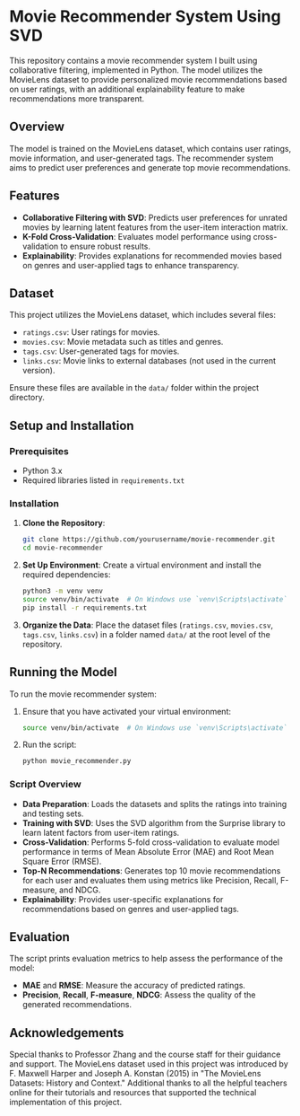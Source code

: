 # Movie Recommender System Using SVD

This repository contains a movie recommender system I built using collaborative filtering, implemented in Python. The model utilizes the MovieLens dataset to provide personalized movie recommendations based on user ratings, with an additional explainability feature to make recommendations more transparent.

## Overview
The model is trained on the MovieLens dataset, which contains user ratings, movie information, and user-generated tags. The recommender system aims to predict user preferences and generate top movie recommendations. 

## Features
- **Collaborative Filtering with SVD**: Predicts user preferences for unrated movies by learning latent features from the user-item interaction matrix.
- **K-Fold Cross-Validation**: Evaluates model performance using cross-validation to ensure robust results.
- **Explainability**: Provides explanations for recommended movies based on genres and user-applied tags to enhance transparency.

## Dataset
This project utilizes the MovieLens dataset, which includes several files:
- `ratings.csv`: User ratings for movies.
- `movies.csv`: Movie metadata such as titles and genres.
- `tags.csv`: User-generated tags for movies.
- `links.csv`: Movie links to external databases (not used in the current version).

Ensure these files are available in the `data/` folder within the project directory.

## Setup and Installation
### Prerequisites
- Python 3.x
- Required libraries listed in `requirements.txt`

### Installation
1. **Clone the Repository**:
   ```sh
   git clone https://github.com/yourusername/movie-recommender.git
   cd movie-recommender
   ```

2. **Set Up Environment**:
   Create a virtual environment and install the required dependencies:
   ```sh
   python3 -m venv venv
   source venv/bin/activate  # On Windows use `venv\Scripts\activate`
   pip install -r requirements.txt
   ```

3. **Organize the Data**:
   Place the dataset files (`ratings.csv`, `movies.csv`, `tags.csv`, `links.csv`) in a folder named `data/` at the root level of the repository.

## Running the Model
To run the movie recommender system:
1. Ensure that you have activated your virtual environment:
   ```sh
   source venv/bin/activate  # On Windows use `venv\Scripts\activate`
   ```

2. Run the script:
   ```sh
   python movie_recommender.py
   ```

### Script Overview
- **Data Preparation**: Loads the datasets and splits the ratings into training and testing sets.
- **Training with SVD**: Uses the SVD algorithm from the Surprise library to learn latent factors from user-item ratings.
- **Cross-Validation**: Performs 5-fold cross-validation to evaluate model performance in terms of Mean Absolute Error (MAE) and Root Mean Square Error (RMSE).
- **Top-N Recommendations**: Generates top 10 movie recommendations for each user and evaluates them using metrics like Precision, Recall, F-measure, and NDCG.
- **Explainability**: Provides user-specific explanations for recommendations based on genres and user-applied tags.

## Evaluation
The script prints evaluation metrics to help assess the performance of the model:
- **MAE** and **RMSE**: Measure the accuracy of predicted ratings.
- **Precision**, **Recall**, **F-measure**, **NDCG**: Assess the quality of the generated recommendations.

## Acknowledgements
Special thanks to Professor Zhang and the course staff for their guidance and support. The MovieLens dataset used in this project was introduced by F. Maxwell Harper and Joseph A. Konstan (2015) in "The MovieLens Datasets: History and Context." Additional thanks to all the helpful teachers online for their tutorials and resources that supported the technical implementation of this project.
